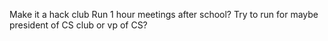 Make it a hack club
Run 1 hour meetings after school?
Try to run for maybe president of CS club or vp of CS?